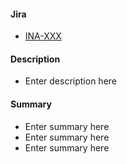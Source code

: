 #### Jira
* [INA-XXX](https://mobile-pablo.atlassian.net/browse/INA-XXX)
#### Description
* Enter description here
#### Summary
* Enter summary here
* Enter summary here
* Enter summary here
